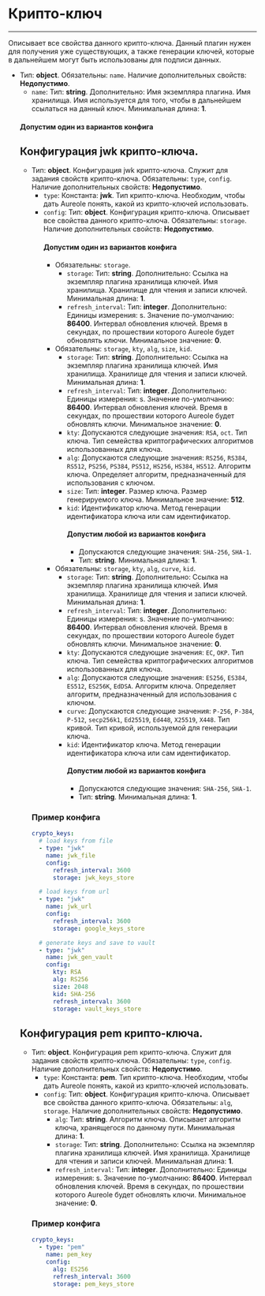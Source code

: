 # Крипто-ключ
***
Описывает все свойства данного крипто-ключа. Данный плагин нужен для получения уже существующих, а также генерации ключей, которые в дальнейшем могут быть использованы для подписи данных.
- Тип: **object**. Обязательны: `name`. Наличие дополнительных свойств: **Недопустимо**.
  - `name`: Тип: **string**. Дополнительно: Имя экземпляра плагина. Имя хранилища. Имя используется для того, чтобы в дальнейшем ссылаться на данный ключ. Минимальная длина: **1**.
  #### Допустим один из вариантов конфига
  ## Конфигурация jwk крипто-ключа.
  - Тип: **object**. Конфигурация jwk крипто-ключа. Служит для задания свойств крипто-ключа. Обязательны: `type`, `config`. Наличие дополнительных свойств: **Недопустимо**.
    - `type`: Константа: **jwk**. Тип крипто-ключа. Необходим, чтобы дать Aureole понять, какой из крипто-ключей использовать.
    - `config`: Тип: **object**. Конфигурация крипто-ключа. Описывает все свойства данного крипто-ключа. Обязательны: `storage`. Наличие дополнительных свойств: **Недопустимо**.
      #### Допустим один из вариантов конфига
      - Обязательны: `storage`.
        - `storage`: Тип: **string**. Дополнительно: Ссылка на экземпляр плагина хранилища ключей. Имя хранилища. Хранилище для чтения и записи ключей. Минимальная длина: **1**.
        - `refresh_interval`: Тип: **integer**. Дополнительно: Единицы измерения: s. Значение по-умолчанию: **86400**. Интервал обновления ключей. Время в секундах, по прошествии которого Aureole будет обновлять ключи. Минимальное значение: **0**.
      - Обязательны: `storage`, `kty`, `alg`, `size`, `kid`.
        - `storage`: Тип: **string**. Дополнительно: Ссылка на экземпляр плагина хранилища ключей. Имя хранилища. Хранилище для чтения и записи ключей. Минимальная длина: **1**.
        - `refresh_interval`: Тип: **integer**. Дополнительно: Единицы измерения: s. Значение по-умолчанию: **86400**. Интервал обновления ключей. Время в секундах, по прошествии которого Aureole будет обновлять ключи. Минимальное значение: **0**.
        - `kty`: Допускаются следующие значения: `RSA`, `oct`. Тип ключа. Тип семейства криптографических алгоритмов использованных для ключа.
        - `alg`: Допускаются следующие значения: `RS256`, `RS384`, `RS512`, `PS256`, `PS384`, `PS512`, `HS256`, `HS384`, `HS512`. Алгоритм ключа. Определяет алгоритм, предназначенный для использования с ключом.
        - `size`: Тип: **integer**. Размер ключа. Размер генерируемого ключа. Минимальное значение: **512**.
        - `kid`: Идентификатор ключа. Метод генерации идентификатора ключа или сам идентификатор.
          #### Допустим любой из вариантов конфига
          - Допускаются следующие значения: `SHA-256`, `SHA-1`.
          - Тип: **string**. Минимальная длина: **1**.
      - Обязательны: `storage`, `kty`, `alg`, `curve`, `kid`.
        - `storage`: Тип: **string**. Дополнительно: Ссылка на экземпляр плагина хранилища ключей. Имя хранилища. Хранилище для чтения и записи ключей. Минимальная длина: **1**.
        - `refresh_interval`: Тип: **integer**. Дополнительно: Единицы измерения: s. Значение по-умолчанию: **86400**. Интервал обновления ключей. Время в секундах, по прошествии которого Aureole будет обновлять ключи. Минимальное значение: **0**.
        - `kty`: Допускаются следующие значения: `EC`, `OKP`. Тип ключа. Тип семейства криптографических алгоритмов использованных для ключа.
        - `alg`: Допускаются следующие значения: `ES256`, `ES384`, `ES512`, `ES256K`, `EdDSA`. Алгоритм ключа. Определяет алгоритм, предназначенный для использования с ключом.
        - `curve`: Допускаются следующие значения: `P-256`, `P-384`, `P-512`, `secp256k1`, `Ed25519`, `Ed448`, `X25519`, `X448`. Тип кривой. Тип кривой, используемой для генерации ключа.
        - `kid`: Идентификатор ключа. Метод генерации идентификатора ключа или сам идентификатор.
          #### Допустим любой из вариантов конфига
          - Допускаются следующие значения: `SHA-256`, `SHA-1`.
          - Тип: **string**. Минимальная длина: **1**.
    ### Пример конфига
    ```yaml
    crypto_keys:
      # load keys from file
      - type: "jwk"
        name: jwk_file
        config:
          refresh_interval: 3600
          storage: jwk_keys_store
    
      # load keys from url
      - type: "jwk"
        name: jwk_url
        config:
          refresh_interval: 3600
          storage: google_keys_store
    
      # generate keys and save to vault
      - type: "jwk"
        name: jwk_gen_vault
        config:
          kty: RSA
          alg: RS256
          size: 2048
          kid: SHA-256
          refresh_interval: 3600
          storage: vault_keys_store
    ```
  ## Конфигурация pem крипто-ключа.
  - Тип: **object**. Конфигурация pem крипто-ключа. Служит для задания свойств крипто-ключа. Обязательны: `type`, `config`. Наличие дополнительных свойств: **Недопустимо**.
    - `type`: Константа: **pem**. Тип крипто-ключа. Необходим, чтобы дать Aureole понять, какой из крипто-ключей использовать.
    - `config`: Тип: **object**. Конфигурация крипто-ключа. Описывает все свойства данного крипто-ключа. Обязательны: `alg`, `storage`. Наличие дополнительных свойств: **Недопустимо**.
      - `alg`: Тип: **string**. Алгоритм ключа. Описывает алгоритм ключа, хранящегося по данному пути. Минимальная длина: **1**.
      - `storage`: Тип: **string**. Дополнительно: Ссылка на экземпляр плагина хранилища ключей. Имя хранилища. Хранилище для чтения и записи ключей. Минимальная длина: **1**.
      - `refresh_interval`: Тип: **integer**. Дополнительно: Единицы измерения: s. Значение по-умолчанию: **86400**. Интервал обновления ключей. Время в секундах, по прошествии которого Aureole будет обновлять ключи. Минимальное значение: **0**.
    ### Пример конфига
    ```yaml
    crypto_keys:
      - type: "pem"
        name: pem_key
        config:
          alg: ES256
          refresh_interval: 3600
          storage: pem_keys_store
    ```
